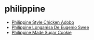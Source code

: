 # philippine

 * [Philippine Style Chicken Adobo](../../index/p/philippine-style-chicken-adobo-107410.json)
 * [Philippine Longanisa De Eugenio Swee](../../index/p/philippine-longanisa-de-eugenio-swee.json)
 * [Philippine Made Sugar Cookie](../../index/p/philippine-made-sugar-cookie.json)
